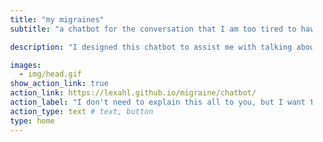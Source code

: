 ```yaml
---
title: "my migraines"
subtitle: "a chatbot for the conversation that I am too tired to have"

description: "I designed this chatbot to assist me with talking about my migraines. I've had migraines for more than 9 years now. They started when I was 15. I usually get a couple of migraines each week. I know you can't see my migraines, so I guess that it is hard to understand what they are like and how having migraines affects me.<br><br>"

images:
  - img/head.gif
show_action_link: true
action_link: https://lexahl.github.io/migraine/chatbot/
action_label: "I don't need to explain this all to you, but I want to &rarr;"
action_type: text # text, button
type: home
---
```


  <script>
    $(function(){
        $('#blur').okshadow({
          color: 'black',
          xFactor: 5000,
          yFactor: 5000,
          textShadow: true,
          transparent: true
        });
    });
  </script>
  <style type="text/css">
    body {
    }


    .intro_text{
      padding-top: 25%;
      width: 50%;
      margin: auto;
      font-size: 12pt;
      line-height: 28pt;
      font-family: sans-serif;
    }

a:link {
  margin: 2%;
    font-variant: small-caps;  
    text-decoration: none;
    font-size: 12pt;
    font-family: sans-serif;
    color: black;
}
a:visited {
    font-variant: small-caps;  
    font-size: 12pt;
    font-family: sans-serif;
    color: black;
    text-decoration: none;
}

a:hover {
    color: white;
}    

a#blur:link{
    font-size: 22pt;
    font-family: sans-serif;
    margin-left: 35% !important;    
    white-space: nowrap;
    }

a#blur:visited{
    font-size: 20pt;
    font-family: sans-serif;     
    white-space: nowrap;
    }

a#blur:hover{
    }        

.menu{
      margin-top: 25%;
      padding-top: 25%;	      	
      width: 90%;
      font-size: 10pt;
      line-height: 16pt;
      font-family: sans-serif;
}

@media only screen and (max-width: 768px) {

	a#blur:link{
    font-size: 14pt;
    font-family: sans-serif;
    margin-left: 5% !important;    
    white-space: nowrap;
    }

}